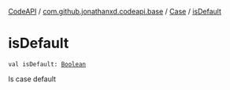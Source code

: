 [CodeAPI](../../index.md) / [com.github.jonathanxd.codeapi.base](../index.md) / [Case](index.md) / [isDefault](.)

# isDefault

`val isDefault: `[`Boolean`](https://kotlinlang.org/api/latest/jvm/stdlib/kotlin/-boolean/index.html)

Is case default


